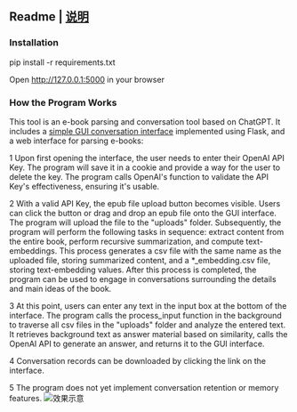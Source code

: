 ## Readme | [说明](https://github.com/waynia/GPT-epub-chatbot/blob/main/readme-zh_CN.md)

### Installation
pip install -r requirements.txt

Open http://127.0.0.1:5000 in your browser

### How the Program Works

This tool is an e-book parsing and conversation tool based on ChatGPT. It includes a [simple GUI conversation interface](https://github.com/waynia/Chat-GUI) implemented using Flask, and a web interface for parsing e-books:

1 Upon first opening the interface, the user needs to enter their OpenAI API Key. The program will save it in a cookie and provide a way for the user to delete the key. The program calls OpenAI's function to validate the API Key's effectiveness, ensuring it's usable.

2 With a valid API Key, the epub file upload button becomes visible. Users can click the button or drag and drop an epub file onto the GUI interface. The program will upload the file to the "uploads" folder. Subsequently, the program will perform the following tasks in sequence: extract content from the entire book, perform recursive summarization, and compute text-embeddings. This process generates a csv file with the same name as the uploaded file, storing summarized content, and a *_embedding.csv file, storing text-embedding values. After this process is completed, the program can be used to engage in conversations surrounding the details and main ideas of the book.

3 At this point, users can enter any text in the input box at the bottom of the interface. The program calls the process_input function in the background to traverse all csv files in the "uploads" folder and analyze the entered text. It retrieves background text as answer material based on similarity, calls the OpenAI API to generate an answer, and returns it to the GUI interface.

4 Conversation records can be downloaded by clicking the link on the interface.

5 The program does not yet implement conversation retention or memory features.
![效果示意](https://user-images.githubusercontent.com/49633741/228787169-73c8b0d3-6cd6-4860-adaf-d066c368c69a.png)
